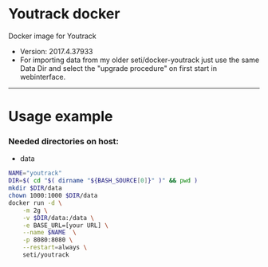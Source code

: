 # Youtrack docker
Docker image for Youtrack

- Version: 2017.4.37933
- For importing data from my older seti/docker-youtrack just use the same Data Dir and select the "upgrade procedure" on first start in webinterface.


---
Usage example
===
### Needed directories on host:
- data

```bash
NAME="youtrack"
DIR=$( cd "$( dirname "${BASH_SOURCE[0]}" )" && pwd )
mkdir $DIR/data
chown 1000:1000 $DIR/data
docker run -d \
	-m 2g \
	-v $DIR/data:/data \
	-e BASE_URL=[your URL] \
	--name $NAME  \
	-p 8080:8080 \
	--restart=always \
	seti/youtrack
```

